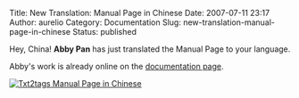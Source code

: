 Title: New Translation: Manual Page in Chinese
Date: 2007-07-11 23:17
Author: aurelio
Category: Documentation
Slug: new-translation-manual-page-in-chinese
Status: published

Hey, China! **Abby Pan** has just translated the Manual Page to your
language.

Abby's work is already online on the [documentation
page](http://txt2tags.sourceforge.net/docs.html).

[![Txt2tags Manual Page in
Chinese](http://txt2tags.files.wordpress.com/2007/07/man-chinese.png)](http://txt2tags.sourceforge.net/zh/manpage-zh.html)
